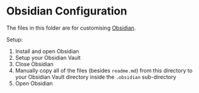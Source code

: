 # Obsidian Configuration

The files in this folder are for customising [Obsidian](https://obsidian.md/).

Setup:

1. Install and open Obsidian
2. Setup your Obsidian Vault
3. Close Obsidian
4. Manually copy all of the files (besides `readme.md`) from this directory to your Obsidian Vault directory inside the `.obsidian` sub-directory
5. Open Obsidian
